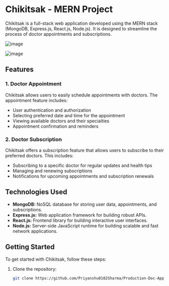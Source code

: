 # Chikitsak - MERN Project

Chikitsak is a full-stack web application developed using the MERN stack (MongoDB, Express.js, React.js, Node.js). It is designed to streamline the process of doctor appointments and subscriptions.

![image](https://github.com/Priyanshu0102Sharma/Production-Doc-App/assets/93069277/0b615017-642c-459b-bbb5-bda00c6824f5)

![image](https://github.com/Priyanshu0102Sharma/Production-Doc-App/assets/93069277/43c10fa6-23e0-49ed-b58d-b89f0671e315)


## Features

### 1. Doctor Appointment

Chikitsak allows users to easily schedule appointments with doctors. The appointment feature includes:

- User authentication and authorization
- Selecting preferred date and time for the appointment
- Viewing available doctors and their specialties
- Appointment confirmation and reminders

### 2. Doctor Subscription

Chikitsak offers a subscription feature that allows users to subscribe to their preferred doctors. This includes:

- Subscribing to a specific doctor for regular updates and health tips
- Managing and renewing subscriptions
- Notifications for upcoming appointments and subscription renewals

## Technologies Used

- **MongoDB:** NoSQL database for storing user data, appointments, and subscriptions.
- **Express.js:** Web application framework for building robust APIs.
- **React.js:** Frontend library for building interactive user interfaces.
- **Node.js:** Server-side JavaScript runtime for building scalable and fast network applications.

## Getting Started

To get started with Chikitsak, follow these steps:

1. Clone the repository:

   ```bash
   git clone https://github.com/Priyanshu0102Sharma/Production-Doc-App
